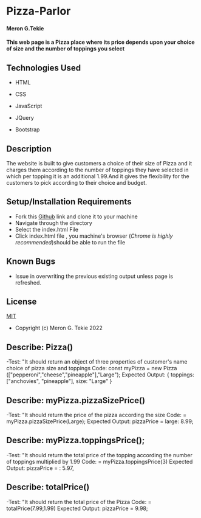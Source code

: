 # Pizza-Parlor

#### Meron G.Tekie

#### This web page is a Pizza place where its price depends upon your choice of size and the number of toppings you select

## Technologies Used

- HTML

- CSS

- JavaScript

- JQuery

- Bootstrap

## Description

The website is built to give customers a choice of their size of Pizza and it charges them according to the number of toppings they have selected in which per topping it is an additional 1.99.And it gives the flexibility for the customers to pick according to their choice and budget.

## Setup/Installation Requirements

- Fork this [Github](https://github.com/MeronTekie/pizza-parlor.git) link and clone it to your machine
- Navigate through the directory
- Select the index.html File
- Click index.html file , you machine's browser (_Chrome is highly recommended_)should be able to run the file

## Known Bugs

- Issue in overwriting the previous existing output unless page is refreshed.

## License

[MIT](https://opensource.org/licenses/MIT)

- Copyright (c) Meron G. Tekie 2022

## Describe: Pizza()

-Test: "It should return an object of three properties of customer's name choice of pizza size and toppings
Code: const myPizza = new Pizza (["pepperoni","cheese","pineapple"],"Large");
Expected Output: { toppings: ["anchovies", "pineapple"], size: "Large" }

## Describe: myPizza.pizzaSizePrice()

-Test: "It should return the price of the pizza according the size
Code: = myPizza.pizzaSizePrice(Large);
Expected Output: pizzaPrice = large: 8.99;

## Describe: myPizza.toppingsPrice();

-Test: "It should return the total price of the topping according the number of toppings multiplied by 1.99
Code: = myPizza.toppingsPrice(3)
Expected Output: pizzaPrice = : 5.97,

## Describe: totalPrice()

-Test: "It should return the total price of the Pizza
Code: = totalPrice(7.99,1.99)
Expected Output: pizzaPrice = 9.98;
